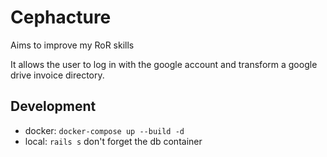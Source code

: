 # Cephacture

Aims to improve my RoR skills

It allows the user to log in with the google account and transform a google drive invoice directory. 

## Development

- docker: `docker-compose up --build -d`
- local: `rails s` don't forget the db container
